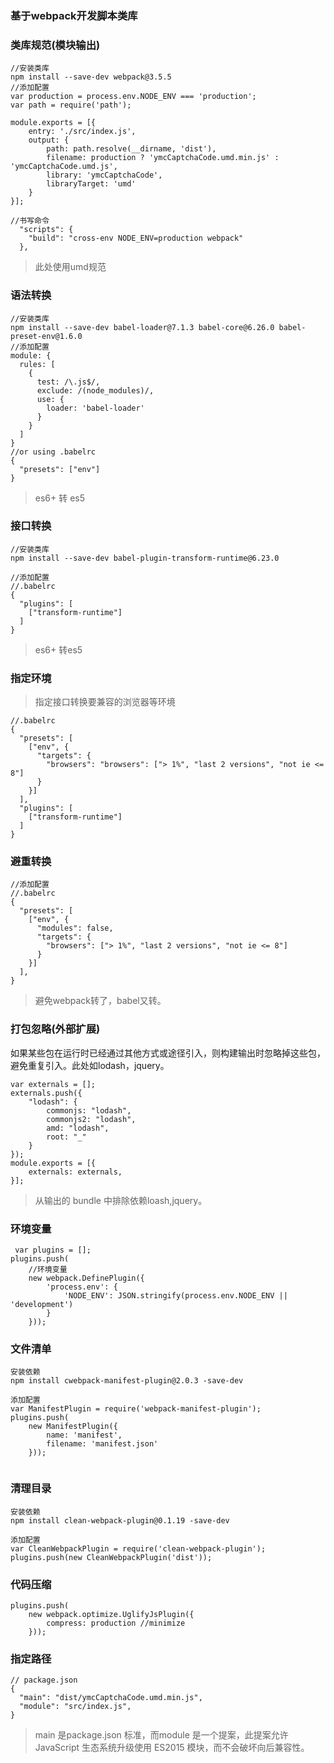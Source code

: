 ### 基于webpack开发脚本类库

### 类库规范(模块输出)
```
//安装类库
npm install --save-dev webpack@3.5.5
//添加配置
var production = process.env.NODE_ENV === 'production';
var path = require('path');

module.exports = [{
    entry: './src/index.js',
    output: {
        path: path.resolve(__dirname, 'dist'),
        filename: production ? 'ymcCaptchaCode.umd.min.js' : 'ymcCaptchaCode.umd.js',
        library: 'ymcCaptchaCode',
        libraryTarget: 'umd'
    }
}];

//书写命令
  "scripts": {
    "build": "cross-env NODE_ENV=production webpack"
  },

```
> 此处使用umd规范


### 语法转换
```
//安装类库
npm install --save-dev babel-loader@7.1.3 babel-core@6.26.0 babel-preset-env@1.6.0
//添加配置
module: {
  rules: [
    {
      test: /\.js$/,
      exclude: /(node_modules)/,
      use: {
        loader: 'babel-loader'
      }
    }
  ]
}
//or using .babelrc
{
  "presets": ["env"]
}

```
> es6+ 转 es5


### 接口转换
```
//安装类库
npm install --save-dev babel-plugin-transform-runtime@6.23.0

//添加配置
//.babelrc
{
  "plugins": [
    ["transform-runtime"]
  ]
}
```
> es6+ 转es5


### 指定环境

> 指定接口转换要兼容的浏览器等环境

```
//.babelrc
{
  "presets": [
    ["env", {
      "targets": {
        "browsers": "browsers": ["> 1%", "last 2 versions", "not ie <= 8"]
      }
    }]
  ],
  "plugins": [
    ["transform-runtime"]
  ]
}
```


### 避重转换
```
//添加配置
//.babelrc
{
  "presets": [
    ["env", {
      "modules": false,
      "targets": {
        "browsers": ["> 1%", "last 2 versions", "not ie <= 8"]
      }
    }]
  ],
}
```
> 避免webpack转了，babel又转。


### 打包忽略(外部扩展)
如果某些包在运行时已经通过其他方式或途径引入，则构建输出时忽略掉这些包，避免重复引入。此处如lodash，jquery。
```
var externals = [];
externals.push({
    "lodash": {
        commonjs: "lodash",
        commonjs2: "lodash",
        amd: "lodash",
        root: "_"
    }
});
module.exports = [{
    externals: externals,
}];
```
> 从输出的 bundle 中排除依赖loash,jquery。

### 环境变量
```
 var plugins = [];
plugins.push(
    //环境变量
    new webpack.DefinePlugin({
        'process.env': {
            'NODE_ENV': JSON.stringify(process.env.NODE_ENV || 'development')
        }
    }));
```


### 文件清单
```
安装依赖
npm install cwebpack-manifest-plugin@2.0.3 -save-dev

添加配置
var ManifestPlugin = require('webpack-manifest-plugin');
plugins.push(
    new ManifestPlugin({
        name: 'manifest',
        filename: 'manifest.json'
    }));
    
```


### 清理目录
```
安装依赖
npm install clean-webpack-plugin@0.1.19 -save-dev

添加配置
var CleanWebpackPlugin = require('clean-webpack-plugin');
plugins.push(new CleanWebpackPlugin('dist'));
```

### 代码压缩
```
plugins.push(
    new webpack.optimize.UglifyJsPlugin({
        compress: production //minimize
    }));

```


### 指定路径
```
// package.json
{
  "main": "dist/ymcCaptchaCode.umd.min.js",
  "module": "src/index.js",
}
```
>main 是package.json 标准，而module 是一个提案，此提案允许 JavaScript 生态系统升级使用 ES2015 模块，而不会破坏向后兼容性。